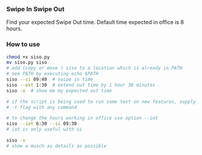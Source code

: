 ### Swipe In Swipe Out
Find your expected Swipe Out time. Default time expected in office is 8 hours.

### How to use

```bash
chmod +x siso.py
mv siso.py siso
# add (copy or move ) siso to a location which is already in PATH
# see PATH by executing echo $PATH
siso --si 09:40  # swipe in time
siso --ext 1:30  # extend out time by 1 hour 30 minutes
siso -o  # show me my expected out time

# if the script is being used to run some test on new features, supply the 
# -t flag with any command

# to change the hours working in office use option --iot
siso --iot 6:30 --si 09:30
# iot is only useful with si

siso -v
# show a musch as details as possible
```
